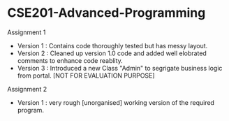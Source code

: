 # CSE201-Advanced-Programming
Assignment 1
  - Version 1 : Contains code thoroughly tested but has messy layout.
  - Version 2 : Cleaned up version 1.0 code and added well elobrated comments to enhance code reablity. 
  - Version 3 : Introduced a new Class "Admin" to segrigate business logic from portal. [NOT FOR EVALUATION PURPOSE]

Assignment 2
  - Version 1 : very rough [unorganised] working version of the required program. 
